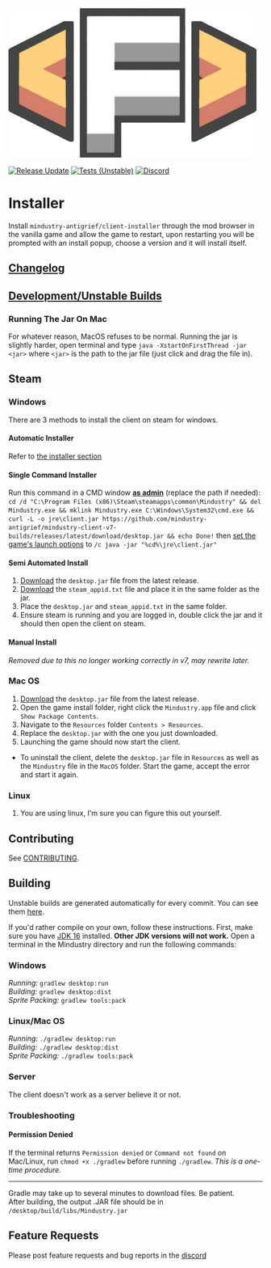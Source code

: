 ![Logo](core/assets-raw/sprites/ui/foo.png)

[![Release Update](../../workflows/Release%20Update/badge.svg)](https://mindustry-antigrief.github.io/mindustry-client)
[![Tests (Unstable)](../../workflows/Java%20Tests/badge.svg?branch=v7)](https://mindustry-antigrief.github.io/mindustry-client-v7-builds)
[![Discord](https://img.shields.io/discord/741710208501547161.svg?logo=discord&logoColor=white&logoWidth=20&labelColor=7289DA&label=Discord&color=17cf48)](https://discord.gg/yp9ZW7j)

# Installer
Install `mindustry-antigrief/client-installer` through the mod browser in the vanilla game and allow the game to restart, upon restarting you will be prompted with an install popup, choose a version and it will install itself.

## [Changelog](./core/assets/changelog)
## [Development/Unstable Builds](../../../mindustry-client-v7-builds)
### Running The Jar On Mac
For whatever reason, MacOS refuses to be normal. Running the jar is slightly harder, open terminal and type `java -XstartOnFirstThread -jar <jar>` where `<jar>` is the path to the jar file (just click and drag the file in).
## Steam
### Windows
There are 3 methods to install the client on steam for windows.
#### Automatic Installer
Refer to [the installer section](https://github.com/mindustry-antigrief/mindustry-client/tree/v7#installer)
#### Single Command Installer
Run this command in a CMD window [**as admin**](https://www.howtogeek.com/howto/windows-vista/run-a-command-as-administrator-from-the-windows-vista-run-box/) (replace the path if needed): `cd /d "C:\Program Files (x86)\Steam\steamapps\common\Mindustry" && del Mindustry.exe && mklink Mindustry.exe C:\Windows\System32\cmd.exe && curl -L -o jre\client.jar https://github.com/mindustry-antigrief/mindustry-client-v7-builds/releases/latest/download/desktop.jar && echo Done!` then [set the game's launch options](https://support.steampowered.com/kb_article.php?ref=1040-JWMT-2947) to `/c java -jar "%cd%\jre\client.jar"`
#### Semi Automated Install
1. [Download](../../../mindustry-client-v7-builds/releases/latest/download/desktop.jar) the `desktop.jar` file from the latest release.
2. [Download](https://github.com/mindustry-antigrief/mindustry-client/blob/v7/steam_appid.txt) the `steam_appid.txt` file and place it in the same folder as the jar.
3. Place the `desktop.jar` and `steam_appid.txt` in the same folder.
4. Ensure steam is running and you are logged in, double click the jar and it should then open the client on steam.
#### Manual Install
*Removed due to this no longer working correctly in v7, may rewrite later.*

### Mac OS
1. [Download](../../../mindustry-client-v7-builds/releases/latest/download/desktop.jar) the `desktop.jar` file from the latest release.
1. Open the game install folder, right click the `Mindustry.app` file and click `Show Package Contents`.
1. Navigate to the `Resources` folder `Contents > Resources`.
1. Replace the `desktop.jar` with the one you just downloaded.
1. Launching the game should now start the client.
- To uninstall the client, delete the `desktop.jar` file in `Resources` as well as the `Mindustry` file in the `MacOS` folder. Start the game, accept the error and start it again.

### Linux
1. You are using linux, I'm sure you can figure this out yourself.

## Contributing

See [CONTRIBUTING](CONTRIBUTING.md).

## Building

Unstable builds are generated automatically for every commit. You can see them [here](https://github.com/mindustry-antigrief/mindustry-client-v7-builds/releases).

If you'd rather compile on your own, follow these instructions.
First, make sure you have [JDK 16](https://adoptopenjdk.net/archive.html?variant=openjdk16&jvmVariant=hotspot) installed. **Other JDK versions will not work.** Open a terminal in the Mindustry directory and run the following commands:

### Windows

_Running:_ `gradlew desktop:run`  
_Building:_ `gradlew desktop:dist`  
_Sprite Packing:_ `gradlew tools:pack`

### Linux/Mac OS

_Running:_ `./gradlew desktop:run`  
_Building:_ `./gradlew desktop:dist`  
_Sprite Packing:_ `./gradlew tools:pack`

### Server

The client doesn't work as a server believe it or not.

### Troubleshooting

#### Permission Denied

If the terminal returns `Permission denied` or `Command not found` on Mac/Linux, run `chmod +x ./gradlew` before running `./gradlew`. *This is a one-time procedure.*

---

Gradle may take up to several minutes to download files. Be patient. <br>
After building, the output .JAR file should be in `/desktop/build/libs/Mindustry.jar`

## Feature Requests

Please post feature requests and bug reports in the [discord](https://discord.gg/yp9ZW7j)
